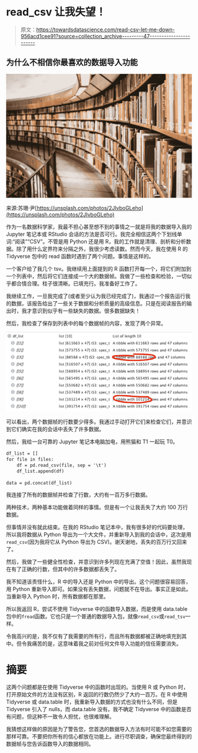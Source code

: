 # read_csv 让我失望！

> 原文：<https://towardsdatascience.com/read-csv-let-me-down-956acd1cee91?source=collection_archive---------47----------------------->

## 为什么不相信你最喜欢的数据导入功能

![](img/c44defda14196183e0eb26a4c616b2cb.png)

来源:苏珊·尹[https://unsplash.com/photos/2JIvboGLeho](https://unsplash.com/photos/2JIvboGLeho)

作为一名数据科学家，我最不担心甚至想不到的事情之一就是将我的数据导入我的 Jupyter 笔记本或 RStudio 会话的方法是否可行。我完全相信这两个下划线单词:“阅读”“CSV”。不管是用 Python 还是用 R，我的工作就是清理、剖析和分析数据。除了用什么定界符来分隔之外，我很少考虑读数。然而今天，我在使用 R 的 Tidyverse 包中的 read 函数时遇到了两个问题。事情是这样的。

一个客户给了我几个 tsv。我继续用上面提到的 R 函数打开每一个，将它们附加到一个列表中，然后将它们连接成一个大的数据帧。我做了一些检查和检验，一切似乎都合情合理。柱子很清晰。已填充行。我准备好工作了。

我继续工作，一旦我完成了(或者至少认为我已经完成了)，我通过一个报告运行我的数据，该报告给出了一些关于数据和分析质量的高级信息。只是在阅读报告的输出时，我才意识到似乎有一些缺失的数据。很多数据缺失！

然后，我检查了保存到列表中的每个数据帧的内容，发现了两个异常。

![](img/436a61180e4de86dde804dbeb026c086.png)

可以看出，两个数据帧的行数要少得多。我通过手动打开它们来检查它们，并意识到它们确实在我的会话中丢失了许多数据。

然后，我给一台可靠的 Jupyter 笔记本电脑加电，用熊猫和 T1 一起玩 T0。

```
df_list = []
for file in files:
    df = pd.read_csv(file, sep = '\t')
    df_list.append(df)

data = pd.concat(df_list)
```

我连接了所有的数据帧并检查了行数，大约有一百万多行数据。

两种技术，两种基本功能做着同样的事情。但是有一个让我丢失了大约 100 万行数据。

但事情并没有就此结束。在我的 RStudio 笔记本中，我有很多好的代码要处理，所以我将数据从 Python 导出为一个大文件，并重新导入到我的会话中，这次是用`read_csv`(因为我将它从 Python 导出为 CSV)。谢天谢地，丢失的百万行又回来了。

然后，我做了一些健全性检查，并意识到许多列现在充满了空值！因此，虽然我现在有了正确的行数，但其中的许多数据都丢失了。

我不知道该责怪什么，R 中的导入还是 Python 中的导出。这个问题很容易回答，用 Python 重新导入即可。如果没有丢失数据，问题就不在导出。事实正是如此。当重新导入 Python 时，所有数据都在那里。

所以我返回 R，尝试不使用 Tidyverse 中的函数导入数据，而是使用 data.table 包中的`fread`函数。它也只是一个普通的数据导入包，就像`read_csv`或`read_tsv`一样。

令我高兴的是，我不仅有了我需要的所有行，而且所有数据都被正确地填充到其中。但令我痛苦的是，这意味着我之前对任何文件导入功能的信任需要消失。

# 摘要

这两个问题都是在使用 Tidyverse 中的函数时出现的。当使用 R 或 Python 时，打开原始文件的方法没有区别，R 返回的行数仍然少了大约一百万。在 R 中使用 Tidyverse 或 data.table 时，我重新导入数据的方式也没有什么不同，但是 Tidyverse 引入了 nulls，而 data.table 没有。我不确定 Tidyverse 中的函数是否有问题，但这种不一致令人担忧，也很难理解。

我猜想这样做的原因是为了警告您，您首选的数据导入方法有时可能不如您需要的那样可靠。不要把你所有的信心都放在功能上。进行尽职调查，确保您最终得到的数据帧与您告诉函数导入的数据相同。